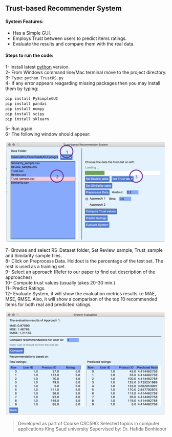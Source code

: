 ## Trust-based Recommender System

#### System Features:  
- Has a Simple GUI.  
- Employs Trust between users to predict items ratings.
- Evaluate the results and compare them with the real data.  

#### Steps to run the code:  

1-	Install latest [python](https://www.python.org/downloads/) version.  
2-	From Windows command line/Mac terminal move to the project directory.   
3-	Type: ```python TrustRS.py```   
4-	If any error appears reagarding missing packages then you may install them by typing:  
```
pip install PySimpleGUI
pip install pandas
pip install numpy
pip install scipy
pip install sklearn
```
5-	Run again.   
6-	The following window should appear:   

<img src="https://github.com/Mhz95/Trust-Based-Recommender-System/blob/main/scrn.png" width="500">
 
 
7-	Browse and select RS_Dataset folder, Set Review_sample, Trust_sample and Similarity sample files.  
8-	Click on Preprocess Data. Holdout is the percentage of the test set. The rest is used as a training set.  
9-	Select an approach (Refer to our paper to find out description of the approaches)  
10-	Compute trust values (usually takes 20-30 min.)  
11-	Predict Ratings.  
12-	Evaluate System, it will show the evaluation metrics results i.e MAE, MSE, RMSE. Also, it will show a comparison of the top 10 recommended items for both real and predicted ratings.  

<img src="https://github.com/Mhz95/Trust-Based-Recommender-System/blob/main/scrn2.png" width="500">


> Developed as part of 
> Course CSC590: Selected topics in computer applications
> King Saud university
> Supervised by: Dr. Hafida Benhidour
